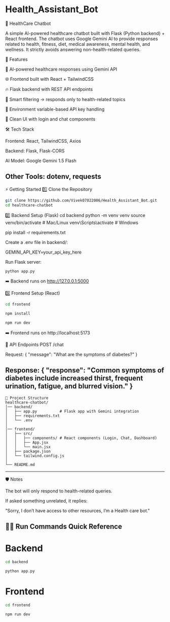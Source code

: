 # Health_Assistant_Bot
🏥 HealthCare Chatbot

A simple AI-powered healthcare chatbot built with Flask (Python backend) + React frontend.
The chatbot uses Google Gemini AI to provide responses related to health, fitness, diet, medical awareness, mental health, and wellness.
It strictly avoids answering non-health-related queries.

🚀 Features

🤖 AI-powered healthcare responses using Gemini API

🌐 Frontend built with React + TailwindCSS

🔥 Flask backend with REST API endpoints

🧠 Smart filtering → responds only to health-related topics

🔑 Environment variable-based API key handling

🎨 Clean UI with login and chat components

🛠️ Tech Stack

Frontend: React, TailwindCSS, Axios

Backend: Flask, Flask-CORS

AI Model: Google Gemini 1.5 Flash

Other Tools: dotenv, requests
---
⚡ Getting Started
1️⃣ Clone the Repository
```bash
git clone https://github.com/Vivek07022006/Health_Assistant_Bot.git
cd healthcare-chatbot
```

2️⃣ Backend Setup (Flask)
cd backend
python -m venv venv
source venv/bin/activate   # Mac/Linux
venv\Scripts\activate      # Windows

pip install -r requirements.txt


Create a .env file in backend/:

GEMINI_API_KEY=your_api_key_here


Run Flask server:
```bash
python app.py
```

➡️ Backend runs on http://127.0.0.1:5000

3️⃣ Frontend Setup (React)
```bash
cd frontend

npm install

npm run dev
```

➡️ Frontend runs on http://localhost:5173

📌 API Endpoints
POST /chat

Request:
{
  "message": "What are the symptoms of diabetes?"
}


Response:
{
  "response": "Common symptoms of diabetes include increased thirst, frequent urination, fatigue, and blurred vision."
}
---
```
🧩 Project Structure
healthcare-chatbot/
│── backend/
│   ├── app.py          # Flask app with Gemini integration
│   ├── requirements.txt
│   └── .env
│
│── frontend/
│   ├── src/
│   │   ├── components/ # React components (Login, Chat, Dashboard)
│   │   ├── App.jsx
│   │   └── main.jsx
│   ├── package.json
│   └── tailwind.config.js
│
└── README.md
```
---
🛡️ Notes

The bot will only respond to health-related queries.

If asked something unrelated, it replies:

"Sorry, I don’t have access to other resources, I’m a Health care bot."

👨‍💻 Run Commands Quick Reference
---
# Backend

```bash
cd backend

python app.py
```
# Frontend

```bash
cd frontend

npm run dev
```